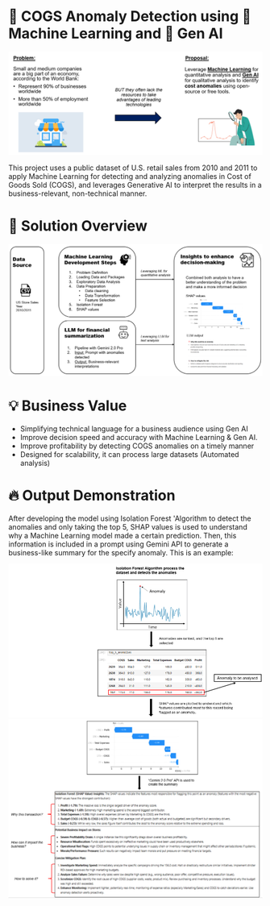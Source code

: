 # 💼 COGS Anomaly Detection using 🤖 Machine Learning and 🧠 Gen AI

![Problem](https://github.com/WilfredoLandaverde/COGS-Anomaly-Detection-using-Machine-Learning-and-Gen-AI-/blob/2a4853fd22fbebe8f4f1fe2a9d2db1cb8836540c/images/Problem_Statement.png)


This project uses a public dataset of U.S. retail sales from 2010 and 2011 to apply Machine Learning for detecting and analyzing anomalies in Cost of Goods Sold (COGS), and leverages Generative AI to interpret the results in a business-relevant, non-technical manner.


# 🚀 Solution Overview


![Solution](https://github.com/WilfredoLandaverde/COGS-Anomaly-Detection-using-Machine-Learning-and-Gen-AI-/blob/788c1129c7682581646ab7a8a0957e4647f46dfb/images/Solution_Overview.png)


# 💡 Business Value

- Simplifying technical language for a business audience using Gen AI
- Improve decision speed and accuracy with Machine Learning & Gen AI.
- Improve profitability by detecting COGS anomalies on a timely manner
- Designed for scalability, it can process large datasets (Automated analysis)


# 🔥 Output Demonstration

After developing the model using Isolation Forest 'Algorithm to detect the anomalies and only taking the top 5, SHAP values is used to understand why a Machine Learning model made a certain prediction. Then, this information is included in a prompt using Gemini API to generate a business-like summary for the specify anomaly.
This is an example:

![Image1](https://github.com/WilfredoLandaverde/COGS-Anomaly-Detection-using-Machine-Learning-and-Gen-AI-/blob/1218e33c87fdd291f8e0845590731bd9836a9d8e/images/Image1.png)
![Image2](https://github.com/WilfredoLandaverde/COGS-Anomaly-Detection-using-Machine-Learning-and-Gen-AI-/blob/19a534f05e3d64bdb28cd94fef8cc7e5848a9564/images/Image%202.png)



